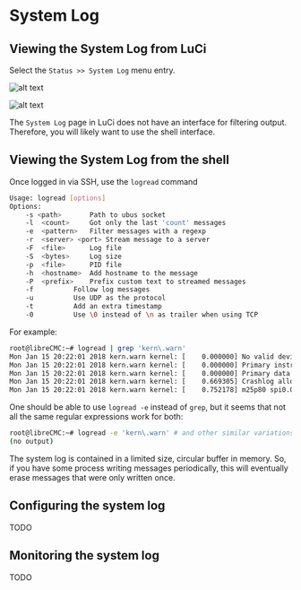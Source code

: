 # System Log

## Viewing the System Log from LuCi

Select the `Status >> System Log` menu entry.

![alt text](images/librecmc-luci-selecting-system-log.png "Selecting
 the System Log page in LuCi")

![alt text](images/librecmc-luci-system-log.png "The System Log page
 in LuCi")

The `System Log` page in LuCi does not have an interface for filtering
output. Therefore, you will likely want to use the shell interface.

## Viewing the System Log from the shell

Once logged in via SSH, use the `logread` command

```bash
Usage: logread [options]
Options:
    -s <path>		Path to ubus socket
    -l	<count>		Got only the last 'count' messages
    -e	<pattern>	Filter messages with a regexp
    -r	<server> <port>	Stream message to a server
    -F	<file>		Log file
    -S	<bytes>		Log size
    -p	<file>		PID file
    -h	<hostname>	Add hostname to the message
    -P	<prefix>	Prefix custom text to streamed messages
    -f			Follow log messages
    -u			Use UDP as the protocol
    -t			Add an extra timestamp
    -0			Use \0 instead of \n as trailer when using TCP
```

For example:

```bash
root@libreCMC:~# logread | grep 'kern\.warn'
Mon Jan 15 20:22:01 2018 kern.warn kernel: [    0.000000] No valid device tree found, continuing without
Mon Jan 15 20:22:01 2018 kern.warn kernel: [    0.000000] Primary instruction cache 64kB, VIPT, 4-way, linesize 32 bytes.
Mon Jan 15 20:22:01 2018 kern.warn kernel: [    0.000000] Primary data cache 32kB, 4-way, VIPT, cache aliases, linesize 32 bytes
Mon Jan 15 20:22:01 2018 kern.warn kernel: [    0.669305] Crashlog allocated RAM at address 0x3f00000
Mon Jan 15 20:22:01 2018 kern.warn kernel: [    0.752178] m25p80 spi0.0: found mx25l12805d, expected m25p80
```

One should be able to use `logread -e` instead of `grep`, but it seems
that not all the same regular expressions work for both:

```bash
root@libreCMC:~# logread -e 'kern\.warn' # and other similar variations
(no output)
```

The system log is contained in a limited size, circular buffer in
memory. So, if you have some process writing messages periodically,
this will eventually erase messages that were only written once.

## Configuring the system log

TODO

## Monitoring the system log

TODO

